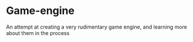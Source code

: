 # Game-engine
An attempt at creating a very rudimentary game engine, and learning more about them in the process
